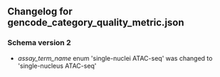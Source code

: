 ## Changelog for gencode_category_quality_metric.json

### Schema version 2

* *assay_term_name* enum 'single-nuclei ATAC-seq' was changed to 'single-nucleus ATAC-seq'
